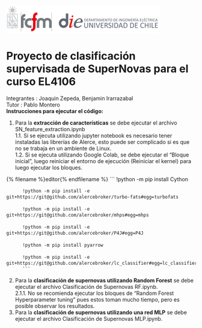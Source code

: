 ![banner](bin/cropped-logo-fcfm-die-1.png)  
# Proyecto de clasificación supervisada de SuperNovas para el curso EL4106  
Integrantes : Joaquin Zepeda, Benjamin Irarrazabal  
Tutor : Pablo Montero   
**Instrucciones para ejecutar el código:**  
1.	Para la **extracción de características** se debe ejecutar el archivo SN_feature_extraction.ipynb  
  1.1.	Si se ejecuta utilizando jupyter notebook es necesario tener instaladas las librerías de Alerce, esto puede ser complicado si es que no se trabaja en un ambiente de Linux.  
  1.2.	Si se ejecuta utilizando Google Colab, se debe ejecutar el “Bloque inicial”, luego reiniciar el entorno de ejecución (Reiniciar el kernel) para luego ejecutar los bloques.              
          
  {% filename %}editor{% endfilename %}
           ```
           !python -m pip install Cython  
          
          !python -m pip install -e git+https://git@github.com/alercebroker/turbo-fats#egg=turbofats
          
          !python -m pip install -e git+https://git@github.com/alercebroker/mhps#egg=mhps  
          
          !python -m pip install -e git+https://git@github.com/alercebroker/P4J#egg=P4J  
          
          !python -m pip install pyarrow
          
          !python -m pip install -e git+https://git@github.com/alercebroker/lc_classifier#egg=lc_classifier
          ```



2.	Para la **clasificación de supernovas utilizando Random Forest** se debe ejecutar el archivo Clasificación de Supernovas RF.ipynb.   
    2.1.1.	 No se recomienda ejecutar los bloques de “Random Forest Hyperparameter tuning” pues estos toman mucho tiempo, pero es posible observar los resultados.
3.	Para la **clasificación de supernovas utilizando una red MLP** se debe ejecutar el archivo Clasificación de Supernovas MLP.ipynb.   
  
